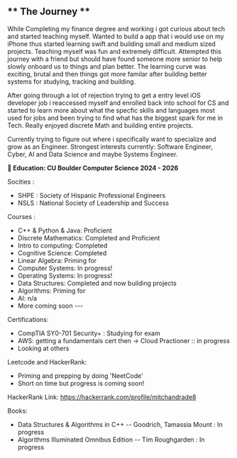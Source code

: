 
## ** The Journey **

While Completing my finance degree and working i got curious about tech and started teaching myself. Wanted to build a app that i would use on my iPhone thus started learning swift and building small and medium sized projects. Teaching myself was fun and extremely difficult. Attempted this journey with a friend but should have found someone more senior to help slowly onboard us to things and plan better. The learning curve was exciting, brutal and then things got more familar after building better systems for studying, tracking and building.  

After going through a lot of rejection trying to get a entry level iOS developer job i reaccessed myself and enrolled back into school for CS and started to learn more about what the specfic skills and languages most used for jobs and been trying to find what has the biggest spark for me in Tech.  Really enjoyed discrete Math and building entire projects.

Currently trying to figure out where i specifically want to specialize and grow as an Engineer. Strongest interests currently: Software Engineer, Cyber, AI and Data Science and maybe Systems Engineer.


 **🦬 Education: CU Boulder Computer Science 2024 - 2026**


 Socities : 
 * SHPE : Society of Hispanic Professional Engineers
 * NSLS : National Society of Leadership and Success


Courses :
 - C++ & Python & Java: Proficient
 - Discrete Mathematics: Completed and Proficient
 - Intro to computing: Completed
 - Cognitive Science: Completed
 - Linear Algebra: Priming for
 - Computer Systems: In progress!
 - Operating Systems: In progress!
 - Data Structures: Completed and now building projects
 - Algorithms: Priming for
 - AI: n/a
 - More coming soon ---

Certifications:
- CompTIA SY0-701 Security+ : Studying for exam
- AWS: getting a fundamentals cert then -> Cloud Practioner :: in progress
- Looking at others

Leetcode and HackerRank: 
- Priming and prepping by doing 'NeetCode'
- Short on time but progress is coming soon!
  
HackerRank Link:
https://hackerrank.com/profile/mitchandrade8

Books:
- Data Structures & Algorithms in C++ -- Goodrich, Tamassia Mount  : In progress
- Algorithms Illuminated Omnibus Edition -- Tim Roughgarden        : In progress
 

